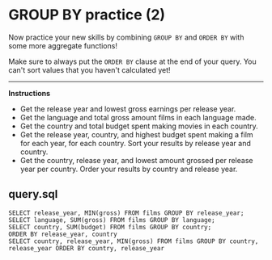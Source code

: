 # GROUP BY practice (2)

Now practice your new skills by combining `GROUP BY` and `ORDER BY` with some more aggregate functions!

Make sure to always put the `ORDER BY` clause at the end of your query. You can't sort values that you haven't calculated yet!

<hr>

**Instructions**
* Get the release year and lowest gross earnings per release year.
* Get the language and total gross amount films in each language made.
* Get the country and total budget spent making movies in each country.
* Get the release year, country, and highest budget spent making a film for each year, for each country. Sort your results by release year and country.
* Get the country, release year, and lowest amount grossed per release year per country. Order your results by country and release year.

## query.sql
```
SELECT release_year, MIN(gross) FROM films GROUP BY release_year;
SELECT language, SUM(gross) FROM films GROUP BY language;
SELECT country, SUM(budget) FROM films GROUP BY country;
ORDER BY release_year, country
SELECT country, release_year, MIN(gross) FROM films GROUP BY country, release_year ORDER BY country, release_year
```